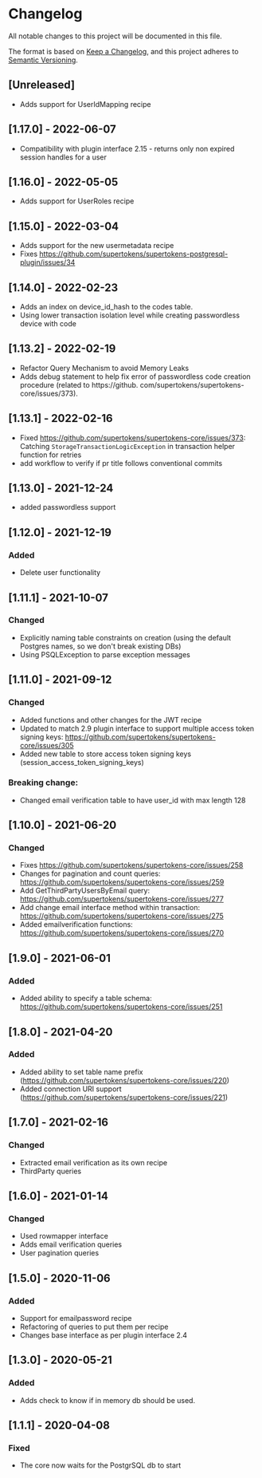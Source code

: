# Changelog

All notable changes to this project will be documented in this file.

The format is based on [Keep a Changelog](https://keepachangelog.com/en/1.0.0/), and this project adheres
to [Semantic Versioning](https://semver.org/spec/v2.0.0.html).

## [Unreleased]

- Adds support for UserIdMapping recipe

## [1.17.0] - 2022-06-07

- Compatibility with plugin interface 2.15 - returns only non expired session handles for a user

## [1.16.0] - 2022-05-05

- Adds support for UserRoles recipe

## [1.15.0] - 2022-03-04

- Adds support for the new usermetadata recipe
- Fixes https://github.com/supertokens/supertokens-postgresql-plugin/issues/34

## [1.14.0] - 2022-02-23

- Adds an index on device_id_hash to the codes table.
- Using lower transaction isolation level while creating passwordless device with code

## [1.13.2] - 2022-02-19

- Refactor Query Mechanism to avoid Memory Leaks
- Adds debug statement to help fix error of passwordless code creation procedure (related to https://github.
  com/supertokens/supertokens-core/issues/373).

## [1.13.1] - 2022-02-16

- Fixed https://github.com/supertokens/supertokens-core/issues/373: Catching `StorageTransactionLogicException` in
  transaction helper function for retries
- add workflow to verify if pr title follows conventional commits

## [1.13.0] - 2021-12-24

- added passwordless support

## [1.12.0] - 2021-12-19

### Added

- Delete user functionality

## [1.11.1] - 2021-10-07

### Changed

- Explicitly naming table constraints on creation (using the default Postgres names, so we don't break existing DBs)
- Using PSQLException to parse exception messages

## [1.11.0] - 2021-09-12

### Changed

- Added functions and other changes for the JWT recipe
- Updated to match 2.9 plugin interface to support multiple access token signing
  keys: https://github.com/supertokens/supertokens-core/issues/305
- Added new table to store access token signing keys (session_access_token_signing_keys)

### Breaking change:

- Changed email verification table to have user_id with max length 128

## [1.10.0] - 2021-06-20

### Changed

- Fixes https://github.com/supertokens/supertokens-core/issues/258
- Changes for pagination and count queries: https://github.com/supertokens/supertokens-core/issues/259
- Add GetThirdPartyUsersByEmail query: https://github.com/supertokens/supertokens-core/issues/277
- Add change email interface method within transaction: https://github.com/supertokens/supertokens-core/issues/275
- Added emailverification functions: https://github.com/supertokens/supertokens-core/issues/270

## [1.9.0] - 2021-06-01

### Added

- Added ability to specify a table schema: https://github.com/supertokens/supertokens-core/issues/251

## [1.8.0] - 2021-04-20

### Added

- Added ability to set table name prefix (https://github.com/supertokens/supertokens-core/issues/220)
- Added connection URI support (https://github.com/supertokens/supertokens-core/issues/221)

## [1.7.0] - 2021-02-16

### Changed

- Extracted email verification as its own recipe
- ThirdParty queries

## [1.6.0] - 2021-01-14

### Changed

- Used rowmapper interface
- Adds email verification queries
- User pagination queries

## [1.5.0] - 2020-11-06

### Added

- Support for emailpassword recipe
- Refactoring of queries to put them per recipe
- Changes base interface as per plugin interface 2.4

## [1.3.0] - 2020-05-21

### Added

- Adds check to know if in memory db should be used.

## [1.1.1] - 2020-04-08

### Fixed

- The core now waits for the PostgrSQL db to start